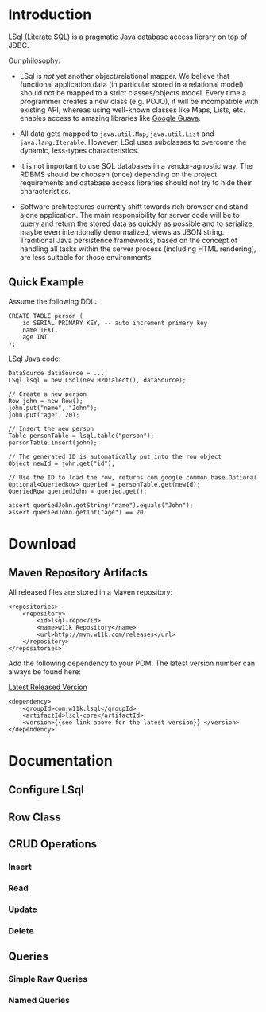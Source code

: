 
# Introduction

LSql (Literate SQL) is a pragmatic Java database access library on top of JDBC.

Our philosophy:

* LSql is *not* yet another object/relational mapper. We believe that functional application data
(in particular stored in a relational model) should not be mapped to a strict classes/objects model.
Every time a programmer creates a new class (e.g. POJO), it will be incompatible with existing API,
whereas using well-known classes like Maps, Lists, etc. enables access to amazing libraries like
[Google Guava](http://code.google.com/p/guava-libraries/wiki/CollectionUtilitiesExplained).

* All data gets mapped to `java.util.Map`, `java.util.List` and `java.lang.Iterable`. However, LSql
uses subclasses to overcome the dynamic, less-types characteristics.

* It is not important to use SQL databases in a vendor-agnostic way. The RDBMS should be choosen (once)
depending on the project requirements and database access libraries should not try to hide their
characteristics.

* Software architectures currently shift towards rich browser and stand-alone application. The main
responsibility for server code will be to query and return the stored data as quickly
as possible and to serialize, maybe even intentionally denormalized, views as JSON string. Traditional
Java persistence frameworks, based on the concept of handling all tasks within the server process (including
HTML rendering), are less suitable for those environments.

## Quick Example

Assume the following DDL:

```{.language-sql}
CREATE TABLE person (
    id SERIAL PRIMARY KEY, -- auto increment primary key
    name TEXT,
    age INT
);
```

LSql Java code:

```{.language-java}
DataSource dataSource = ...;
LSql lsql = new LSql(new H2Dialect(), dataSource);

// Create a new person
Row john = new Row();
john.put("name", "John");
john.put("age", 20);

// Insert the new person
Table personTable = lsql.table("person");
personTable.insert(john);

// The generated ID is automatically put into the row object
Object newId = john.get("id");

// Use the ID to load the row, returns com.google.common.base.Optional
Optional<QueriedRow> queried = personTable.get(newId);
QueriedRow queriedJohn = queried.get();

assert queriedJohn.getString("name").equals("John");
assert queriedJohn.getInt("age") == 20;
```

# Download

## Maven Repository Artifacts

All released files are stored in a Maven repository:

```{.language-xml}
<repositories>
    <repository>
        <id>lsql-repo</id>
        <name>w11k Repository</name>
        <url>http://mvn.w11k.com/releases</url>
    </repository>
</repositories>
```

Add the following dependency to your POM. The latest version number can always
be found here:

[Latest Released Version](https://raw.github.com/weiglewilczek/lsql/master/LATEST_RELEASED_VERSION)

```{.language-xml}
<dependency>
    <groupId>com.w11k.lsql</groupId>
    <artifactId>lsql-core</artifactId>
    <version>{{see link above for the latest version}} </version>
</dependency>
```

# Documentation

## Configure LSql

## Row Class

## CRUD Operations

### Insert

### Read

### Update

### Delete

## Queries

### Simple Raw Queries

### Named Queries

###

